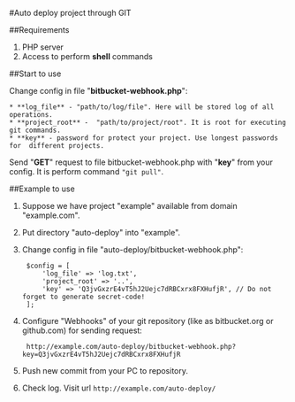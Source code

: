 #Auto deploy project through GIT

##Requirements

1. PHP server
2. Access to perform **shell** commands

##Start to use

Change config in file "**bitbucket-webhook.php**":

    * **log_file** - "path/to/log/file". Here will be stored log of all operations.
    * **project_root** -  "path/to/project/root". It is root for executing git commands. 
    * **key** - password for protect your project. Use longest passwords for  different projects.

Send "**GET**" request to file bitbucket-webhook.php with "**key**" from your config. 
It is perform command ``"git pull"``. 

##Example to use

1. Suppose we have project "example" available from domain "example.com".
2. Put directory "auto-deploy" into "example".
3. Change config in file "auto-deploy/bitbucket-webhook.php":

        $config = [
            'log_file' => 'log.txt',
            'project_root' => '..',
            'key' => 'Q3jvGxzrE4vT5hJ2Uejc7dRBCxrx8FXHufjR', // Do not forget to generate secret-code!
        ];

4. Configure "Webhooks" of your git repository (like as bitbucket.org or github.com) for sending request:
  
        http://example.com/auto-deploy/bitbucket-webhook.php?key=Q3jvGxzrE4vT5hJ2Uejc7dRBCxrx8FXHufjR
        
5. Push new commit from your PC to repository.
6. Check log. Visit url ``http://example.com/auto-deploy/``
